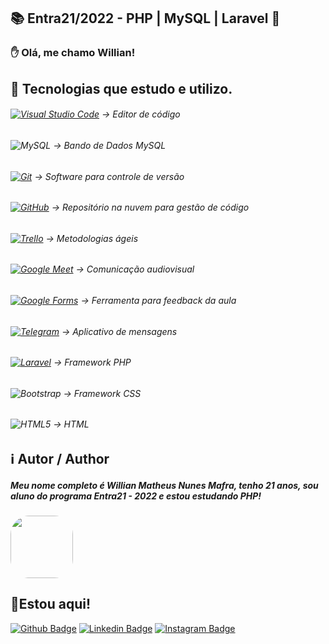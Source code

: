 ## 📚 Entra21/2022 - PHP | MySQL | Laravel 🐘
### ✋ Olá, me chamo Willian!

## 🔧 Tecnologias que estudo e utilizo.
###### [![Visual Studio Code](https://img.shields.io/badge/Visual%20Studio%20Code-0078d7.svg?style=square&logo=visual-studio-code&logoColor=white)](https://code.visualstudio.com/download) -> Editor de código
###### ![MySQL](https://img.shields.io/badge/mysql-%2300f.svg?style=for-the-badge&logo=mysql&logoColor=white) -> Bando de Dados MySQL
###### [![Git](https://img.shields.io/badge/git-%23F05033.svg?style=square&logo=git&logoColor=white)](https://git-scm.com/download/win) -> Software para controle de versão
###### [![GitHub](https://img.shields.io/badge/github-%23121011.svg?style=square&logo=github&logoColor=white)](https://desktop.github.com/) -> Repositório na nuvem para gestão de código
###### [![Trello](https://img.shields.io/badge/Trello-%23026AA7.svg?style=square&logo=Trello&logoColor=white)](https://trello.com/) -> Metodologias ágeis
###### [![Google Meet](https://img.shields.io/badge/Google%20Meet-00897B?style=square&logo=google-meet&logoColor=white)](https://meet.google.com/) -> Comunicação audiovisual
###### [![Google Forms](https://img.shields.io/badge/google-4285F4?style=square&logo=google&logoColor=white)](https://www.google.com/intl/pt-BR/forms/about/) -> Ferramenta para feedback da aula
###### [![Telegram](https://img.shields.io/badge/Telegram-2CA5E0?style=square&logo=telegram&logoColor=white)](https://web.telegram.org/) -> Aplicativo de mensagens
###### [![Laravel](https://img.shields.io/badge/laravel-%23FF2D20.svg?style=for-the-badge&logo=laravel&logoColor=white)](https://desktop.github.com/) -> Framework PHP
###### ![Bootstrap](https://img.shields.io/badge/bootstrap-%23563D7C.svg?style=for-the-badge&logo=bootstrap&logoColor=white) -> Framework CSS
###### ![HTML5](https://img.shields.io/badge/html5-%23E34F26.svg?style=for-the-badge&logo=html5&logoColor=white) -> HTML


## ℹ️ Autor / Author

##### Meu nome completo é Willian Matheus Nunes Mafra, tenho 21 anos, sou aluno do programa Entra21 - 2022 e estou estudando PHP!
<img style="border-radius: 30%;" src="https://avatars.githubusercontent.com/u/101070387?s=400&u=c2653a231aaf5ded2b0eed1accba119347240406&v=4" width="100px;" alt=""/> 

## 📌Estou aqui!
[![Github Badge](https://img.shields.io/badge/-Github-000?style=flat-square&logo=Github&logoColor=white&link=https://github.com/WillianMafra)](https://github.com/WillianMafra)
[![Linkedin Badge](https://img.shields.io/badge/Instagram-E4405F?style=square&logo=instagram&logoColor=white&link=https://www.instagram.com/willnmafra/)](https://www.instagram.com/willnmafra/)
[![Instagram Badge](https://img.shields.io/badge/LinkedIn-0077B5?style=square&logo=linkedin&logoColor=whit&link=https://www.linkedin.com/in/willian-matheus-nunes-mafra-a4028917a/)](https://www.linkedin.com/in/willnmafra/)


